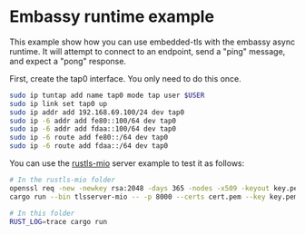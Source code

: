 # Embassy runtime example

This example show how you can use embedded-tls with the embassy async runtime. It will attempt to connect to an endpoint, send a "ping" message, and expect a "pong" response.

First, create the tap0 interface. You only need to do this once.

```sh
sudo ip tuntap add name tap0 mode tap user $USER
sudo ip link set tap0 up
sudo ip addr add 192.168.69.100/24 dev tap0
sudo ip -6 addr add fe80::100/64 dev tap0
sudo ip -6 addr add fdaa::100/64 dev tap0
sudo ip -6 route add fe80::/64 dev tap0
sudo ip -6 route add fdaa::/64 dev tap0
```

You can use the [rustls-mio](https://github.com/rustls/rustls/tree/main/examples) server example to test it as follows:

```sh
# In the rustls-mio folder
openssl req -new -newkey rsa:2048 -days 365 -nodes -x509 -keyout key.pem -out cert.pem -batch
cargo run --bin tlsserver-mio -- -p 8000 --certs cert.pem --key key.pem --protover 1.3 --tickets --verbose echo

# In this folder
RUST_LOG=trace cargo run
```
